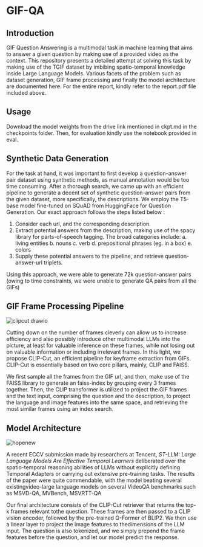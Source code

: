 # GIF-QA

## Introduction

GIF Question Answering is a multimodal task in machine learning that aims to answer a given question by making use of a provided video as the context. This repository presents a detailed attempt at solving this task
by making use of the TGIF dataset by imbibing spatio-temporal knowledge inside Large Language Models. Various facets of the problem such as dataset generation, GIF frame processing and finally the model architecture are 
documented here. For the entire report, kindly refer to the report.pdf file included above.

## Usage

Download the model weights from the drive link mentioned in ckpt.md in the checkpoints folder. Then, for evaluation kindly use the notebook provided in eval.

## Synthetic Data Generation

For the task at hand, it was important to first develop a question-answer pair dataset using synthetic methods, as manual annotation would be too time consuming. After a thorough
search, we came up with an efficient pipeline to generate a decent set of synthetic question-answer pairs from the given dataset, more specifically, the descriptions.
We employ the T5-base model fine-tuned on SQuAD from HuggingFace for Question Generation. Our exact approach follows the steps listed below :

1. Consider each url, and the corresponding description.
2. Extract potential answers from the description, making use of the spacy library for
parts-of-speech tagging. The broad categories include:
  a. living entities
  b. nouns
  c. verb
  d. prepositional phrases (eg. in a box)
  e. colors
3. Supply these potential answers to the pipeline, and retrieve question-answer-url triplets.
   
Using this approach, we were able to generate 72k question-answer pairs (owing to time
constraints, we were unable to generate QA pairs from all the GIFs)

## GIF Frame Processing Pipeline

![clipcut drawio](https://github.com/user-attachments/assets/cfc6dcb9-0bb4-4d78-974a-cada3e36980a)

Cutting down on the number of frames cleverly can allow us to increase efficiency and also possibly introduce other multimodal LLMs into the picture, at least for valuable inference on these frames, while not
losing out on valuable information or including irrelevant frames. In this light, we propose CLIP-Cut, an efficient pipeline for keyframe extraction from GIFs. CLIP-Cut is essentially based on two core pillars, 
mainly, CLIP and FAISS.

We first sample all the frames from the GIF url, and then, make use of the FAISS library to
generate an faiss-index by grouping every 3 frames together. Then, the CLIP transformer is
utilized to project the GIF frames and the text input, comprising the question and the description,
to project the language and image features into the same space, and retrieving the most similar
frames using an index search.

## Model Architecture

![hopenew](https://github.com/user-attachments/assets/6dfcbdc8-0fd3-4b60-bc3f-d7eebb5794d4)

A recent ECCV submission made by researchers at Tencent, *ST-LLM: Large Language Models Are Effective Temporal Learners* deliberated over the spatio-temporal reasoning abilities of
LLMs without explicitly defining Temporal Adapters or carrying out extensive pre-training tasks. The results of the paper were quite commendable, with the model beating several existingvideo-large language models on several VideoQA benchmarks such as MSVD-QA, MVBench,
MSVRTT-QA

Our final architecture consists of the CLIP-Cut retriever that returns the top-k frames relevant tothe question. These frames are then passed to a CLIP vision encoder, followed by the
pre-trained Q-Former of BLIP2. We then use a linear layer to project the image features to thedimensions of the LLM input. The question is also tokenized, and we simply prepend the frame
features before the question, and let our model predict the response.



